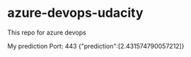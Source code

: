 # azure-devops-udacity
This repo for azure devops

My prediction 
Port: 443
{"prediction":[2.431574790057212]}
